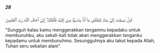 ##### 28

<span class="ayah">لَئِنۢ بَسَطتَ إِلَىَّ يَدَكَ لِتَقْتُلَنِى مَآ أَنَا۠ بِبَاسِطٍۢ يَدِىَ إِلَيْكَ لِأَقْتُلَكَ ۖ إِنِّىٓ أَخَافُ ٱللَّهَ رَبَّ ٱلْعَٰلَمِينَ</span>

<span class="ayah_translation">"Sungguh kalau kamu menggerakkan tanganmu kepadaku untuk membunuhku, aku sekali-kali tidak akan menggerakkan tanganku kepadamu untuk membunuhmu. Sesungguhnya aku takut kepada Allah, Tuhan seru sekalian alam".</span>
